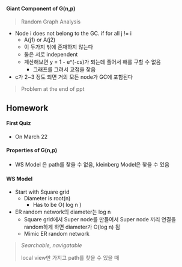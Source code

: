 #### Giant Component of G(n,p)

> Random Graph Analysis

* Node i does not belong to the GC. if for all j != i
    * A(j1) or A(j2)
    * 이 두가지 밖에 존재하지 않는다
    * 둘은 서로 independent
    * 계산해보면 y = 1 - e^(-cs)가 되는데 풀어서 해를 구할 수 없음
        * 그래프를 그려서 교점을 찾음
* c가 2~3 정도 되면 거의 모든 node가 GC에 포함된다

> Problem at the end of ppt

## Homework

#### First Quiz

* On March 22

#### Properties of G(n,p)

* WS Model 은 path를 찾을 수 없음, kleinberg Model은 찾을 수 있음

#### WS Model

* Start with Square grid
    * Diameter is root(n)
        * Has to be O( log n )
* ER random network의 diameter는 log n
    * Square grid에서 Super node를 만들어서 Super node 끼리 연결을 random하게 하면 diameter가 O(log n) 됨
    * Mimic ER random network
    
> *Searchable, navigatable*
>
> local view만 가지고 path를 찾을 수 있을 때